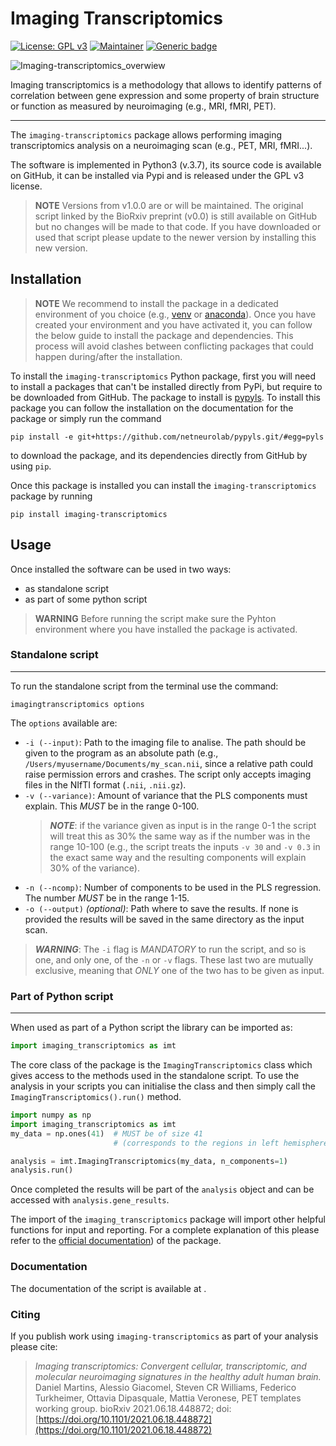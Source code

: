 # Imaging Transcriptomics

[![License: GPL v3](https://img.shields.io/badge/License-GPLv3-blue.svg)](https://www.gnu.org/licenses/gpl-3.0)
[![Maintainer](https://img.shields.io/badge/maintainer-alegiac95-blue)](https://github.com/alegiac95)
[![Generic badge](https://img.shields.io/badge/python->=3.6-blue.svg)](https://www.python.org/doc/versions/)


![Imaging-transcriptomics_overwiew](https://raw.githubusercontent.com/alegiac95/imt/main/.github/images/imaging_transcriptomics.png
 "Overview of the imaging 
transcriptomics methodology")

Imaging transcriptomics is a methodology that allows to identify patterns of correlation between gene expression and some
property of brain structure or function as measured by neuroimaging (e.g., MRI, fMRI, PET).

---

The `imaging-transcriptomics` package allows performing imaging transcriptomics analysis on a neuroimaging scan 
(e.g., PET, MRI, fMRI...). 

The software is implemented in Python3 (v.3.7), its source code is available on GitHub, it can be installed via Pypi and
is released under the GPL v3 license. 



> **NOTE** Versions from v1.0.0 are or will be maintained. The original script linked by the BioRxiv preprint (v0.0) is 
> still available on GitHub but no changes will be made to that code. If you have downloaded or used that script please 
> update to the newer version by installing this new version.

## Installation

> **NOTE** We recommend to install the package in a dedicated environment of you choice 
> (e.g., [venv](https://docs.python.org/3/library/venv.html) or [anaconda](https://conda.io/projects/conda/en/latest/user-guide/tasks/manage-environments.html)). Once you have created your environment and you
> have activated it, you can follow the below guide to install the package and dependencies. This process will avoid 
> clashes between conflicting packages that could happen during/after the installation.

To install the `imaging-transcriptomics` Python package, first you will need to install a packages that can't be installed directly from PyPi, but require to be downloaded from GitHub.
The  package to install is [pypyls](https://github.com/netneurolab/pypyls). To install this package you can follow the installation on the documentation for the package or simply run the command
```shell
pip install -e git+https://github.com/netneurolab/pypyls.git/#egg=pyls
```
to download the package, and its dependencies directly from GitHub by using `pip`.

Once this package is installed you can install the `imaging-transcriptomics` package by running
```shell
pip install imaging-transcriptomics
```


## Usage


Once installed the software can be used in two ways:
- as standalone script
- as part of some python script

> **WARNING** Before running the script make sure the Pyhton environment where you have installed the package is activated.


### Standalone script
---
To run the standalone script from the terminal use the command:
```shell
imagingtranscriptomics options
```

The `options` available are:
- `-i (--input)`: Path to the imaging file to analise. The path should be given to the program as an absolute path (e.g., `/Users/myusername/Documents/my_scan.nii`, since a relative path could raise permission errors and crashes. The script only accepts imaging files in the NIfTI format (`.nii`, `.nii.gz`).
- `-v (--variance)`: Amount of variance that the PLS components must explain. This _MUST_ be in the range 0-100.
    > *__NOTE__*: if the variance given as input is in the range 0-1  the script will treat this as 30% the same way as if the number was in the range 10-100 (e.g., the script treats the inputs `-v 30` and `-v 0.3` in the exact same way and the resulting components will explain 30% of the variance).
- `-n (--ncomp)`: Number of components to be used in the PLS regression. The number _MUST_ be in the range 1-15.
- `-o (--output)` *(optional)*: Path where to save the results. If none is provided the results will be saved in the same directory as the input scan.
> *__WARNING__*: The `-i` flag is _MANDATORY_ to run the script, and so is one, and only one, of the `-n` or `-v` flags. These last two are mutually exclusive, meaning that _ONLY_ one of the two has to be given as input.

### Part of Python script

---
When used as part of a Python script the library can be imported as:
```python
import imaging_transcriptomics as imt
```

The core class of the package is the `ImagingTranscriptomics` class which  gives access to the methods used in the standalone script.
To use the analysis in your scripts you can initialise the class and then simply call the `ImagingTranscriptomics().run()` method.

```python
import numpy as np
import imaging_transcriptomics as imt
my_data = np.ones(41)  # MUST be of size 41 
                       # (corresponds to the regions in left hemisphere of the DK atlas)

analysis = imt.ImagingTranscriptomics(my_data, n_components=1)
analysis.run()
```

Once completed the results will be part of the `analysis` object and can be accessed with `analysis.gene_results`.

The import of the `imaging_transcriptomics` package will import other helpful functions for input and reporting. For a complete explanation of this please refer to the [official documentation]()) of the package.


### Documentation

The documentation of the script is available at [](). 

### Citing

If you publish work using `imaging-transcriptomics` as part of your analysis please cite:

>*Imaging transcriptomics: Convergent cellular, transcriptomic, and molecular neuroimaging signatures in the healthy adult human brain.* Daniel Martins, Alessio Giacomel, Steven CR Williams, Federico Turkheimer, Ottavia Dipasquale, Mattia Veronese, PET templates working group. bioRxiv 2021.06.18.448872; doi: [https://doi.org/10.1101/2021.06.18.448872](https://doi.org/10.1101/2021.06.18.448872)

